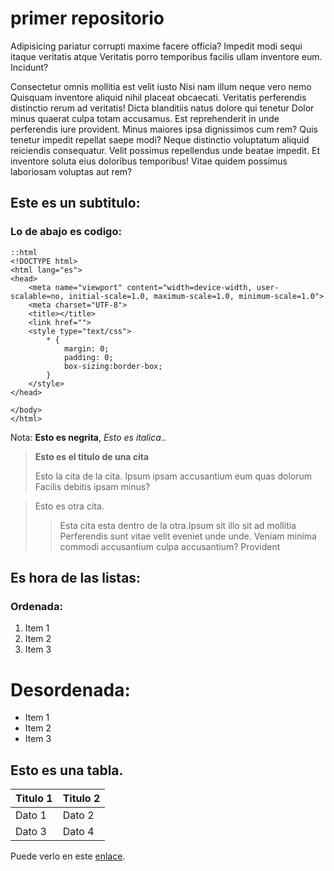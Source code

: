 # primer repositorio 

Adipisicing pariatur corrupti maxime facere officia? Impedit modi sequi itaque veritatis atque Veritatis porro temporibus facilis ullam inventore eum. Incidunt?

Consectetur omnis mollitia est velit iusto Nisi nam illum neque vero nemo Quisquam inventore aliquid nihil placeat obcaecati. Veritatis perferendis distinctio rerum ad veritatis! Dicta blanditiis natus dolore qui tenetur Dolor minus quaerat culpa totam accusamus. Est reprehenderit in unde perferendis iure provident. Minus maiores ipsa dignissimos cum rem? Quis tenetur impedit repellat saepe modi? Neque distinctio voluptatum aliquid reiciendis consequatur. Velit possimus repellendus unde beatae impedit. Et inventore soluta eius doloribus temporibus! Vitae quidem possimus laboriosam voluptas aut rem?

## Este es un subtitulo:
### Lo de abajo es codigo:
    ::html 
    <!DOCTYPE html>
    <html lang="es">
    <head>
        <meta name="viewport" content="width=device-width, user-scalable=no, initial-scale=1.0, maximum-scale=1.0, minimum-scale=1.0">
        <meta charset="UTF-8">
        <title></title>
        <link href="">
        <style type="text/css">
            * {
                margin: 0;
                padding: 0;
                box-sizing:border-box;
            }
        </style>
    </head>
        
    </body>
    </html>
    

Nota: **Esto es negrita**, *Esto es italica*..

> **Esto es el titulo de una cita**    
>
> Esto la cita de la cita. 
Ipsum ipsam accusantium eum quas dolorum Facilis debitis ipsam minus?

> Esto es otra cita.
>> Esta cita esta dentro de la otra.Ipsum sit illo sit ad mollitia Perferendis sunt vitae velit eveniet unde unde. Veniam minima commodi accusantium culpa accusantium? Provident


## Es hora de las listas:
### Ordenada:
1. Item 1
2. Item 2
3. Item 3

# Desordenada:
* Item 1
* Item 2
* Item 3

## Esto es una tabla.
Titulo 1 | Titulo 2
--|--
Dato 1 | Dato 2
Dato 3 | Dato 4

Puede verlo en este [enlace](http://google.com/).

